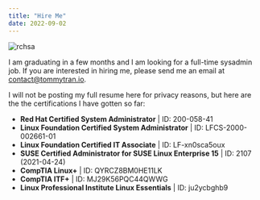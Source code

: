 ```yaml
---
title: "Hire Me"
date: 2022-09-02
---
```


![rchsa](/images/rhcsa.png)

I am graduating in a few months and I am looking for a full-time sysadmin job. If you are interested in hiring me, please send me an email at contact@tommytran.io.

I will not be posting my full resume here for privacy reasons, but here are the the certifications I have gotten so far:

- **Red Hat Certified System Administrator** | ID: 200-058-41
- **Linux Foundation Certified System Administrator** | ID: LFCS-2000-002661-01
- **Linux Foundation Certified IT Associate** | ID: LF-xn0sca5oux
- **SUSE Certified Administrator for SUSE Linux Enterprise 15** | ID: 2107 (2021-04-24)
- **CompTIA Linux+** | ID: QYRCZ8BM0HE11LK
- **CompTIA ITF+** | ID: MJ29K56PQC44QWWG
- **Linux Professional Institute Linux Essentials** | ID: ju2ycbghb9
